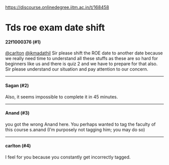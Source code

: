 https://discourse.onlinedegree.iitm.ac.in/t/168458

<html><head><meta charset='utf-8'><title>Tds roe exam date shift</title></head><body>
<h1>Tds roe exam date shift</h1>
<h4>22f1000376 (#1)</h4>
<p><a class="mention" href="/u/carlton">@carlton</a> <a class="mention" href="/u/jkmadathil">@jkmadathil</a> Sir please shift the ROE date to another date because we really need time to understand all these stuffs as these are so hard for beginners like us and there is quiz 2 and we have to prepare for that also.<br/>
Sir please understand our situation and pay attention to our concern.</p><hr>

<h4>Sagan (#2)</h4>
<p>Also, it seems impossible to complete it in 45 minutes.</p><hr>

<h4>Anand (#3)</h4>
<p>you got the wrong Anand here. You perhaps wanted to tag the faculty of this course s.anand (I’m purposely not tagging him; you may do so)</p><hr>

<h4>carlton (#4)</h4>
<p>I feel for you because you constantly get incorrectly tagged.